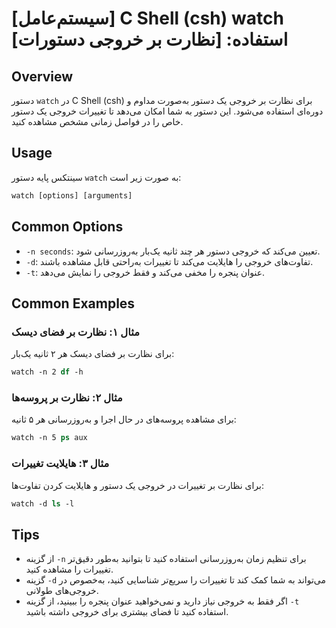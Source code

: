 # [سیستم‌عامل] C Shell (csh) watch استفاده: [نظارت بر خروجی دستورات]

## Overview
دستور `watch` در C Shell (csh) برای نظارت بر خروجی یک دستور به‌صورت مداوم و دوره‌ای استفاده می‌شود. این دستور به شما امکان می‌دهد تا تغییرات خروجی یک دستور خاص را در فواصل زمانی مشخص مشاهده کنید.

## Usage
سینتکس پایه دستور `watch` به صورت زیر است:

```csh
watch [options] [arguments]
```

## Common Options
- `-n seconds`: تعیین می‌کند که خروجی دستور هر چند ثانیه یک‌بار به‌روزرسانی شود.
- `-d`: تفاوت‌های خروجی را هایلایت می‌کند تا تغییرات به‌راحتی قابل مشاهده باشند.
- `-t`: عنوان پنجره را مخفی می‌کند و فقط خروجی را نمایش می‌دهد.

## Common Examples
### مثال ۱: نظارت بر فضای دیسک
برای نظارت بر فضای دیسک هر ۲ ثانیه یک‌بار:

```csh
watch -n 2 df -h
```

### مثال ۲: نظارت بر پروسه‌ها
برای مشاهده پروسه‌های در حال اجرا و به‌روزرسانی هر ۵ ثانیه:

```csh
watch -n 5 ps aux
```

### مثال ۳: هایلایت تغییرات
برای نظارت بر تغییرات در خروجی یک دستور و هایلایت کردن تفاوت‌ها:

```csh
watch -d ls -l
```

## Tips
- از گزینه `-n` برای تنظیم زمان به‌روزرسانی استفاده کنید تا بتوانید به‌طور دقیق‌تر تغییرات را مشاهده کنید.
- گزینه `-d` می‌تواند به شما کمک کند تا تغییرات را سریع‌تر شناسایی کنید، به‌خصوص در خروجی‌های طولانی.
- اگر فقط به خروجی نیاز دارید و نمی‌خواهید عنوان پنجره را ببینید، از گزینه `-t` استفاده کنید تا فضای بیشتری برای خروجی داشته باشید.